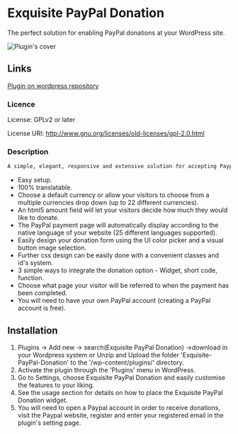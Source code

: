 # Exquisite PayPal Donation

The perfect solution for enabling PayPal donations at your WordPress site.

![Plugin's cover](https://ps.w.org/exquisite-paypal-donation/assets/banner-772x250.jpg?rev=1148320)

## Links

[Plugin on wordpress repository](https://wordpress.org/plugins/exquisite-paypal-donation/)

### Licence
License: GPLv2 or later

License URI: http://www.gnu.org/licenses/old-licenses/gpl-2.0.html



### Description 
```html
A simple, elegant, responsive and extensive solution for accepting Paypal donations at your WordPress site. Choose between a preferred currency and a multi-currencies selection drop down, and let your visitor decide on the amount, while still at your site. The plugin is 100% translatable and the Paypal payment page will be presented automatically in the same language as your website pages. The form can be used by drag&drop in the widget areas, via a short code in the posts and pages of your site or hardcoded by calling a function anywhere in your website.
```


* Easy setup.
* 100% translatable.
* Choose a default currency or allow your visitors to choose from a multiple currencies drop down (up to 22 different currencies).
* An html5 amount field will let your visitors decide how much they would like to donate.
* The PayPal payment page will automatically display according to the native language of your website (25 different languages supported).
* Easily design your donation form using the UI color picker and a visual button image selection.
* Further css design can be easily done with a convenient classes and id\'s system.
* 3 simple ways to integrate the donation option - Widget, short code, function.
* Choose what page your visitor will be referred to when the payment has been completed.
* You will need to have your own PayPal account (creating a PayPal account is free).

## Installation 
1. Plugins -> Add new -> search(Exquisite PayPal Donation) ->download in your Wordpress system or 
Unzip and Upload the folder 'Exquisite-PayPal-Donation' to the '/wp-content/plugins/' directory.
2. Activate the plugin through the 'Plugins' menu in WordPress.
3. Go to Settings, choose Exquisite PayPal Donation and easily customise the features to your liking.
4. See the usage section for details on how to place the Exquisite PayPal Donation widget.​
5. You will need to open a Paypal account in order to receive donations, visit the Paypal website, register and enter your registered email in the plugin\'s setting page.





